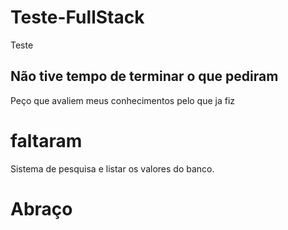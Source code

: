 # Teste-FullStack
Teste

## Não tive tempo de terminar o que pediram 

Peço que avaliem meus conhecimentos pelo que ja fiz 

# faltaram 

Sistema de pesquisa e listar os valores do banco.

# Abraço
